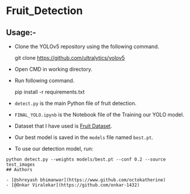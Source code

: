 # Fruit_Detection

## Usage:-

- Clone the YOLOv5 repository using the following command.
  
  git clone https://github.com/ultralytics/yolov5 
  
- Open CMD in working directory.
- Run following command.

  
  pip install -r requirements.txt
  
- `detect.py` is the main Python file of fruit detection. 
- `FINAL_YOLO.ipynb` is the Notebook file of the Training our YOLO model.
- Dataset that I have used is [Fruit Dataset](https://data.mendeley.com/datasets/b6fftwbr2v/2).
- Our best model is saved in the `models` file named `best.pt`.
- To use our detection model, run:
```
python detect.py --weights models/best.pt --conf 0.2 --source test_images
## Authors

- [@shreyash bhimanwar](https://www.github.com/octokatherine)
- [@Onkar Viralekar](https://github.com/onkar-1432)
